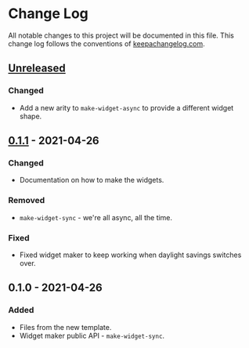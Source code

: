 # Change Log
All notable changes to this project will be documented in this file. This change log follows the conventions of [keepachangelog.com](http://keepachangelog.com/).

## [Unreleased]
### Changed
- Add a new arity to `make-widget-async` to provide a different widget shape.

## [0.1.1] - 2021-04-26
### Changed
- Documentation on how to make the widgets.

### Removed
- `make-widget-sync` - we're all async, all the time.

### Fixed
- Fixed widget maker to keep working when daylight savings switches over.

## 0.1.0 - 2021-04-26
### Added
- Files from the new template.
- Widget maker public API - `make-widget-sync`.

[Unreleased]: https://github.com/your-name/tiny-rbac/compare/0.1.1...HEAD
[0.1.1]: https://github.com/your-name/tiny-rbac/compare/0.1.0...0.1.1
